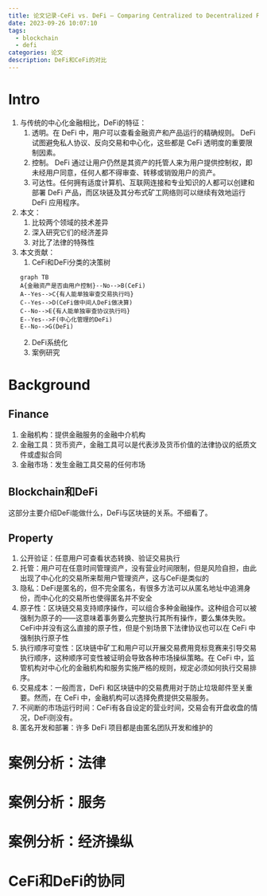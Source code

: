 ```yaml
---
title: 论文记录-CeFi vs. DeFi — Comparing Centralized to Decentralized Finance
date: 2023-09-26 10:07:10
tags:
  - blockchain
  - defi
categories: 论文
description: DeFi和CeFi的对比
---
```

# Intro
1. 与传统的中心化金融相比，DeFi的特征：
	1. 透明。在 DeFi 中，用户可以查看金融资产和产品运行的精确规则。 DeFi 试图避免私人协议、反向交易和中心化，这些都是 CeFi 透明度的重要限制因素。 
	2. 控制。 DeFi 通过让用户仍然是其资产的托管人来为用户提供控制权，即未经用户同意，任何人都不得审查、转移或销毁用户的资产。 
	3. 可达性。任何拥有适度计算机、互联网连接和专业知识的人都可以创建和部署 DeFi 产品，而区块链及其分布式矿工网络则可以继续有效地运行 DeFi 应用程序。
2. 本文：
	1. 比较两个领域的技术差异
	2. 深入研究它们的经济差异
	3. 对比了法律的特殊性
3. 本文贡献：
	1. CeFi和DeFi分类的决策树
	```	mermaid
	graph TB
	A{金融资产是否由用户控制}--No-->B(CeFi)
	A--Yes-->C{有人能单独审查交易执行吗}
	C--Yes-->D(CeFi做中间人DeFi做决算)
	C--No-->E{有人能单独审查协议执行吗}
	E--Yes-->F(中心化管理的DeFi)
	E--No-->G(DeFi)
	```
	2. DeFi系统化
	3. 案例研究
# Background
## Finance
1. 金融机构：提供金融服务的金融中介机构
2. 金融工具：货币资产，金融工具可以是代表涉及货币价值的法律协议的纸质文件或虚拟合同
3. 金融市场：发生金融工具交易的任何市场
## Blockchain和DeFi
这部分主要介绍DeFi能做什么，DeFi与区块链的关系。不细看了。
## Property
1. 公开验证：任意用户可查看状态转换、验证交易执行
2. 托管：用户可在任意时间管理资产，没有营业时间限制，但是风险自担，由此出现了中心化的交易所来帮用户管理资产，这与CeFi是类似的
3. 隐私：DeFi是匿名的，但不完全匿名，有很多方法可以从匿名地址中追溯身份，而中心化的交易所也使得匿名并不安全
4. 原子性：区块链交易支持顺序操作，可以组合多种金融操作。这种组合可以被强制为原子的——这意味着事务要么完整执行其所有操作，要么集体失败。CeFi中并没有这么直接的原子性，但是个别场景下法律协议也可以在 CeFi 中强制执行原子性
5. 执行顺序可变性：区块链中矿工和用户可以开展交易费用竞标竞赛来引导交易执行顺序，这种顺序可变性被证明会导致各种市场操纵策略。在 CeFi 中，监管机构对中心化的金融机构和服务实施严格的规则，规定必须如何执行交易排序。
6. 交易成本：一般而言，DeFi 和区块链中的交易费用对于防止垃圾邮件至关重要。然而，在 CeFi 中，金融机构可以选择免费提供交易服务。
7. 不间断的市场运行时间：CeFi有各自设定的营业时间，交易会有开盘收盘的情况，DeFi则没有。
8. 匿名开发和部署：许多 DeFi 项目都是由匿名团队开发和维护的
# 案例分析：法律

# 案例分析：服务

# 案例分析：经济操纵

# CeFi和DeFi的协同
